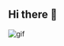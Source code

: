 ## Hi there 👋

![gif](https://github.com/user-attachments/assets/dafbb32e-ab16-494c-b1ab-64e20d11f539)
